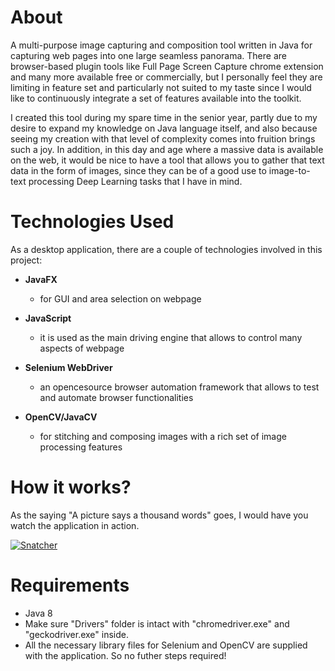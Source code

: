 # About

  A multi-purpose image capturing and composition tool written in Java for capturing web pages into one large seamless panorama. There are browser-based plugin tools like Full Page Screen Capture chrome extension and many more available free or commercially, but I personally feel they are limiting in feature set and particularly not suited to my taste since I would like to continuously integrate a set of features available into the toolkit.

  I created this tool during my spare time in the senior year, partly due to my desire to expand my knowledge on Java language itself, and also because seeing my creation with that level of complexity comes into fruition brings such a joy. In addition, in this day and age where a massive data is available on the web, it would be nice to have a tool that allows you to gather that text data in the form of images, since they can be of a good use to image-to-text processing Deep Learning tasks that I have in mind. 



# Technologies Used

As a desktop application, there are a couple of technologies involved in this project:

- **JavaFX**
  - for GUI and area selection on webpage
  
- **JavaScript**
  - it is used as the main driving engine that allows to control many aspects of webpage
  
- **Selenium WebDriver**
  - an opencesource browser automation framework that allows to test and automate browser functionalities
  
- **OpenCV/JavaCV**
  - for stitching and composing images with a rich set of image processing features



# How it works?

As the saying "A picture says a thousand words" goes, I would have you watch the application in action.

[![Snatcher](http://img.youtube.com/vi/yAPAQbPtAt4/0.jpg)](https://www.youtube.com/watch?v=yAPAQbPtAt4 "Snatcher")




# Requirements

- Java 8
- Make sure "Drivers" folder is intact with "chromedriver.exe" and "geckodriver.exe" inside.
- All the necessary library files for Selenium and OpenCV are supplied with the application. So no futher steps required!
